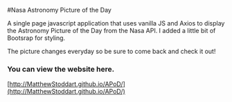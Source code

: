 #Nasa Astronomy Picture of the Day

A single page javascript application that uses vanilla JS and Axios to display the Astronomy Picture of the Day from the Nasa API.
I added a little bit of Bootsrap for styling.

The picture changes everyday so be sure to come back and check it out!

### You can view the website here.

[http://MatthewStoddart.github.io/APoD/](http://MatthewStoddart.github.io/APoD/)
